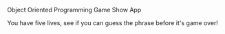 Object Oriented Programming Game Show App

You have five lives, see if you can guess the phrase before it's game over!
